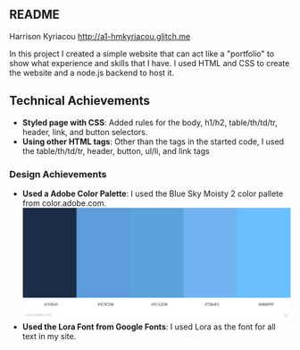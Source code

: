 README
---

Harrison Kyriacou
http://a1-hmkyriacou.glitch.me

In this project I created a simple website that can act like a "portfolio" to show what experience and skills that I have. I used HTML and CSS to create the website and a node.js backend to host it.

## Technical Achievements
- **Styled page with CSS**: Added rules for the body, h1/h2, table/th/td/tr, header, link, and button selectors.
- **Using other HTML tags**: Other than the tags in the started code, I used the table/th/td/tr, header, button, ul/li, and link tags  

### Design Achievements
- **Used a Adobe Color Palette**: I used the Blue Sky Moisty 2 color pallete from color.adobe.com. ![colorPalette](colPal.jpeg)
- **Used the Lora Font from Google Fonts**: I used Lora as the font for all text in my site.
